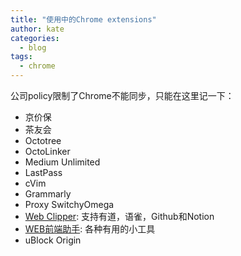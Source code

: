 ```yaml
---
title: "使用中的Chrome extensions"
author: kate
categories:
  - blog
tags:
  - chrome  
---
```


公司policy限制了Chrome不能同步，只能在这里记一下：

* 京价保
* 茶友会
* Octotree
* OctoLinker
* Medium Unlimited
* LastPass
* cVim
* Grammarly
* Proxy SwitchyOmega
* [Web Clipper](https://chrome.google.com/webstore/detail/web-clipper/mhfbofiokmppgdliakminbgdgcmbhbac): 支持有道，语雀，Github和Notion
* [WEB前端助手](https://chrome.google.com/webstore/detail/web%E5%89%8D%E7%AB%AF%E5%8A%A9%E6%89%8Bfehelper/pkgccpejnmalmdinmhkkfafefagiiiad): 各种有用的小工具
* uBlock Origin
  
